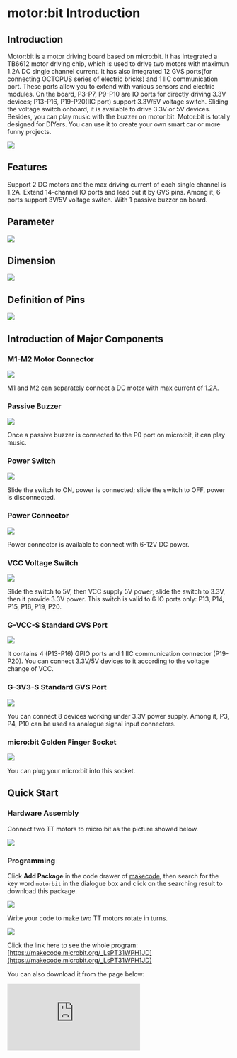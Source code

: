 ﻿# motor:bit Introduction

## Introduction


Motor:bit is a motor driving board based on micro:bit. It has integrated a TB6612 motor driving chip, which is used to drive two motors with maximun 1.2A DC single channel current. It has also integrated 12 GVS ports(for connecting OCTOPUS series of electric bricks) and 1 IIC communication port. These ports allow you to extend with various sensors and electric modules. On the board, P3-P7, P9-P10 are IO ports for directly driving 3.3V devices; P13-P16, P19-P20(IIC port) support 3.3V/5V voltage switch. Sliding the voltage switch onboard, it is available to drive 3.3V or 5V devices. Besides, you can play music with the buzzer on motor:bit. Motor:bit is totally designed for DIYers. You can use it to create your own smart car or more funny projects.

![](https://wiki-media-ef.oss-cn-hongkong.aliyuncs.com//images/6zRKrvw.jpg)


## Features

 Support 2 DC motors and the max driving current of each single channel is 1.2A.
 Extend 14-channel IO ports and lead out it by GVS pins. Among it, 6 ports support 3V/5V voltage switch.
 With 1 passive buzzer on board.


## Parameter


![](https://wiki-media-ef.oss-cn-hongkong.aliyuncs.com//images/CbRqh12.png)


## Dimension

![](https://wiki-media-ef.oss-cn-hongkong.aliyuncs.com//images/zXGYS2h.jpg)


## Definition of Pins

![](https://wiki-media-ef.oss-cn-hongkong.aliyuncs.com//images/yiJJzHK.jpg)


## Introduction of Major Components


### M1-M2 Motor Connector

![](https://wiki-media-ef.oss-cn-hongkong.aliyuncs.com//images/29nn8kR.jpg)

M1 and M2 can separately connect a DC motor with max current of 1.2A.

### Passive Buzzer

![](https://wiki-media-ef.oss-cn-hongkong.aliyuncs.com//images/eFXaJlg.jpg)

Once a passive buzzer is connected to the P0 port on micro:bit, it can play music.

### Power Switch

![](https://wiki-media-ef.oss-cn-hongkong.aliyuncs.com//images/mq8NFg4.jpg)

Slide the switch to ON, power is connected; slide the switch to OFF, power is disconnected.

### Power Connector

![](https://wiki-media-ef.oss-cn-hongkong.aliyuncs.com//images/NDzflbB.jpg)

Power connector is available to connect with 6-12V DC power.

### VCC Voltage Switch

![](https://wiki-media-ef.oss-cn-hongkong.aliyuncs.com//images/vpxh1nD.jpg)

Slide the switch to 5V, then VCC supply 5V power; slide the switch to 3.3V, then it provide 3.3V power. This switch is valid to 6 IO ports only: P13, P14, P15, P16, P19, P20.

### G-VCC-S Standard GVS Port

![](https://wiki-media-ef.oss-cn-hongkong.aliyuncs.com//images/4cqVab2.jpg)

It contains 4 (P13-P16) GPIO ports and 1 IIC communication connector (P19-P20). You can connect 3.3V/5V devices to it according to the voltage change of VCC.

### G-3V3-S Standard GVS Port

![](https://wiki-media-ef.oss-cn-hongkong.aliyuncs.com//images/xjDkR8E.jpg)

You can connect 8 devices working under 3.3V power supply. Among it, P3, P4, P10 can be used as analogue signal input connectors.

### micro:bit Golden Finger Socket

![](https://wiki-media-ef.oss-cn-hongkong.aliyuncs.com//images/CemM8y5.jpg)

You can plug your micro:bit into this socket.


## Quick Start


### Hardware Assembly

Connect two TT motors to micro:bit as the picture showed below.

![](https://wiki-media-ef.oss-cn-hongkong.aliyuncs.com//images/5ayGCgd.png)

### Programming

Click **Add Package** in the code drawer of [makecode](https://makecode.microbit.org/), then search for the key word `motorbit` in the dialogue box and click on the searching result to download this package.

![](https://wiki-media-ef.oss-cn-hongkong.aliyuncs.com//images/CDV9ODY.png)

Write your code to make two TT motors rotate in turns.

![](https://wiki-media-ef.oss-cn-hongkong.aliyuncs.com//images/2klOChu.png)

Click the link here to see the whole program: [https://makecode.microbit.org/_LsPT31WPH1JD](https://makecode.microbit.org/_LsPT31WPH1JD)

You can also download it from the page below:


<div
    style={{
        position: 'relative',
        paddingBottom: '60%',
        overflow: 'hidden',
    }}
>
    <iframe
        src="https://makecode.microbit.org/_LsPT31WPH1JD"
        frameborder="0"
        sandbox="allow-popups allow-forms allow-scripts allow-same-origin"
        style={{
            position: 'absolute',
            width: '100%',
            height: '100%',
        }}
    />
</div>


## FAQ
